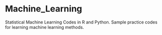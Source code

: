 # Machine_Learning
Statistical Machine Learning Codes in R and Python. Sample practice codes for learning machine learning methods.
